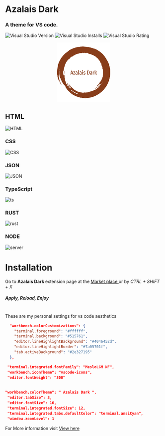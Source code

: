 # Azalais Dark

### A theme for VS code.

![Visual Studio Version](https://img.shields.io/visual-studio-marketplace/v/ChristopherAlphonse.azalais-dark-theme?color=green&style=for-the-badge) ![Visual Studio Installs](https://img.shields.io/visual-studio-marketplace/azure-devops/installs/total/ChristopherAlphonse.azalais-dark-theme?style=for-the-badge) ![Visual Studio Rating](https://img.shields.io/visual-studio-marketplace/r/ChristopherAlphonse.azalais-dark-theme?color=cyan&style=for-the-badge)

<p align="center">
	<a href="#">
		<img src="./192.png" />
	</a>
</p>

## HTML

![HTML][html]

### CSS

![CSS][css]

### JSON

![JSON][json]

### TypeScript

![ts][ts]

### RUST

![rust][rust]

### NODE

![server][server]

# Installation

<p>Go to <strong> Azalais Dark </strong> extension page at the <a href="https://marketplace.visualstudio.com/items?itemName=ChristopherAlphonse.azalais-dark-theme"> Market place </a> or by  <i>CTRL + SHIFT + X</i> </span>
<h5>Apply, Reload, Enjoy  </h5>
</p>

<br>
These are my personal settings for vs code aesthetics
<br>

```json
  "workbench.colorCustomizations": {
    "terminal.foreground": "#ffffff",
    "terminal.background": "#515761",
    "editor.lineHighlightBackground": "#4046452d",
    "editor.lineHighlightBorder": "#7a05701f",
    "tab.activeBackground": "#2e327195"
  },

```

```json
 "terminal.integrated.fontFamily": "MesloLGM NF",
 "workbench.iconTheme": "vscode-icons",
 "editor.fontWeight": "300"
```

```json

"workbench.colorTheme": " Azalais Dark ",
 "editor.tabSize": 3,
 "editor.fontSize": 16,
 "terminal.integrated.fontSize": 12,
 "terminal.integrated.tabs.defaultColor": "terminal.ansiCyan",
 "window.zoomLevel": 1
```

For More information visit [View here](https://github.com/ChristopherAlphonse/Powershell)

[json]: https://res.cloudinary.com/img-api-pager-2/image/upload/v1670386320/Aza%20Theme/JSON_jqqwhu.jpg
[server]: https://res.cloudinary.com/img-api-pager-2/image/upload/v1670386320/Aza%20Theme/SERVER_zayubs.jpg
[html]: https://res.cloudinary.com/img-api-pager-2/image/upload/v1670386320/Aza%20Theme/HTML_nz1mym.jpg
[ts]: https://res.cloudinary.com/img-api-pager-2/image/upload/v1670386320/Aza%20Theme/TS_wawvhn.jpg
[rust]: https://res.cloudinary.com/img-api-pager-2/image/upload/v1670386320/Aza%20Theme/RUST_edlial.jpg
[css]: https://res.cloudinary.com/img-api-pager-2/image/upload/v1670386320/Aza%20Theme/CSS_fdg0m6.jpg
